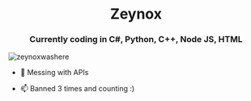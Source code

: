 <h1 align="center">Zeynox</h1>
<h3 align="center">Currently coding in C#, Python, C++, Node JS, HTML</h3>

<p align="left"> <img src="https://komarev.com/ghpvc/?username=zeynoxwashere&label=Profile%20views&color=0e75b6&style=flat" alt="zeynoxwashere" /> </p>

- 🔭 Messing with APIs

- 📫 Banned 3 times and counting :)
